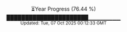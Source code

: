 <p align="center">
⏳Year Progress (76.44 %)<br>
██████████████████████▁▁▁▁▁▁▁▁ <br>
<sub>Updated: Tue, 07 Oct 2025 00:12:33 GMT</sub>
</p>

